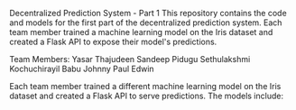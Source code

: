 Decentralized Prediction System - Part 1
This repository contains the code and models for the first part of the decentralized prediction system. Each team member trained a machine learning model on the Iris dataset and created a Flask API to expose their model's predictions.

Team Members: 
Yasar Thajudeen 
Sandeep Pidugu 
Sethulakshmi Kochuchirayil Babu 
Johnny Paul Edwin 

Each team member trained a different machine learning model on the Iris dataset and created a Flask API to serve predictions. The models include:


